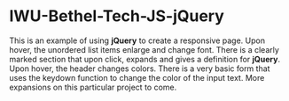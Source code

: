 # IWU-Bethel-Tech-JS-jQuery

This is an example of using <b>jQuery</b> to create a responsive page. Upon hover, the unordered list items enlarge and change font. There is a clearly marked section that upon click, expands and gives a definition for <b>jQuery</b>. Upon hover, the header changes colors. There is a very basic form that uses the keydown function to change the color of the input text. More expansions on this particular project to come. 
